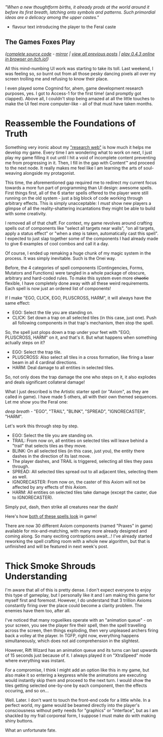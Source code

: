 *"When a new thoughtform births, it already prods at the world around it before its first breath, latching onto symbols and patterns. Such primordial ideas are a delicacy among the upper castes."*

- flavour text introducing the player to the Feral caste

## The Games Foxes Play
*([complete source code](https://github.com/Oneirical/The-Games-Foxes-Play) - [mirror](https://codeberg.org/Oneirical/The-Games-Foxes-Play) | [view all previous posts](https://github.com/Oneirical/The-Games-Foxes-Play/tree/main/design/Development%20Logs) | [play 0.4.3 online in browser on itch.io!](https://oneirical.itch.io/tgfp))*

All this mind-numbing UI work was starting to take its toll. Last weekend, I was feeling so, *so* burnt out from all those pesky dancing pixels all over my screen trolling me and refusing to know their place. 

I even played some Cogmind for, ahem, game development research purposes, yes. I got to Access-1 for the first time! (and promptly got clapped). Above all, I couldn't stop being amazed at all the little touches to make the UI feel more computer-like - all of that must have taken months.

# Reassemble the Foundations of Truth

Something very ironic about my ["research web"](https://cdn.discordapp.com/attachments/504088568084561930/1119416024106795098/rWBIjpR.png) is how much it helps me develop my game. Every time I am wondering what to work on next, I just play my game filling it out until I hit a void of incomplete content preventing me from progressing in it. Then, I fill in the gap with Content™ and proceed to the next node. It really makes me feel like I am learning the arts of soul-weaving alongside my protagonist.

This time, the aforementioned gap required me to redirect my current focus towards a more fun part of programming than UI design: awesome spells. First things first, all of the 6 starter spells offered to the player were still running on the old system - just a big block of code working through arbitrary effects. This is simply unacceptable: I *must* show new players a glimpse of all the reality-shattering incantations they might be able to build with some creativity.

I removed all of that chaff. For context, my game revolves around crafting spells out of components like "select all targets near walls", "on all targets, apply a status effect" or "when a step is taken, automatically cast this spell". I expected to just slap together some of the components I had already made to give 6 examples of cool combos and call it a day.

Of course, I ended up remaking a huge chunk of my magic system in the process. It was simply inevitable. Such is the Onei way.

Before, the 4 categories of spell components (Contingencies, Forms, Mutators and Functions) were tangled in a whole package of obscure, arbitrary and hard-coded rules. To make this system even more ~~chaotic~~ flexible, I have completely done away with all these weird requirements. Each spell is now just an ordered list of components!

If I make "EGO, CLICK, EGO, PLUSCROSS, HARM", it will always have the same effect:

* EGO: Select the tile you are standing on.
* CLICK: Set down a trap on all selected tiles (in this case, just one). Push all following components in that trap's mechanism, then stop the spell.

So, the spell just plops down a trap under your feet with "EGO, PLUSCROSS, HARM" on it, and that's it. But what happens when something actually steps on it?

* EGO: Select the trap tile.
* PLUSCROSS: Also select all tiles in a cross formation, like firing a laser beam in all 4 cardinal directions.
* HARM: Deal damage to all entities in selected tiles.

So, not only does the trap damage the one who steps on it, it also explodes and deals significant collateral damage! 

What I just described is the Artistic starter spell (or "Axiom", as they are called in game). I have made 5 others, all with their own themed sequences. Let me show you the Feral one:

*deep breath* - "EGO", "TRAIL", "BLINK", "SPREAD", "IGNORECASTER", "HARM".

Let's work this through step by step. 

* EGO: Select the tile you are standing on.
* TRAIL: From now on, all entities on selected tiles will leave behind a "trail" that selects tiles as they move.
* BLINK: On all selected tiles (in this case, just you), the entity there dashes in the direction of its last move.
* The player dashes, and TRAIL is triggered, selecting all tiles they pass through.
* SPREAD: All selected tiles spread out to all adjacent tiles, selecting them as well.
* IGNORECASTER: From now on, the caster of this Axiom will not be affected by any effects of this Axiom.
* HARM: All entities on selected tiles take damage (except the caster, due to IGNORECASTER).

Simply put, dash, then strike all creatures near the dash!

Here's how [both of these spells look](https://vid.puffyan.us/embed/M-IFFOaRxxo) in game!

There are now 30 different Axiom components (named "Praxes" in game) available for mix-and-matching, with many more already designed and coming along. So many exciting contraptions await...! I've already started reworking the spell crafting room with a whole new algorithm, but that is unfinished and will be featured in next week's post.

# Thick Smoke Shrouds Understanding

I'm aware that all of this is pretty dense. I don't expect everyone to enjoy this type of gameplay, but I personally like it and I am making this game for myself first and foremost. However, I do understand that 3 trillion Axioms constantly firing over the place could become a clarity problem. The enemies have them too, after all.

I've noticed that many roguelikes operate with an "animation queue" - on your screen, you see the player fire their spell, then the spell travelling across the screen, then things exploding, then very unpleased archers firing back a volley at the player. In TGFP, right now, everything happens simultaneously, which does not aid comprehension in the slightest. 

However, Rift Wizard has an animation queue and its turns can last upwards of 15 seconds just because of it. I always played it on "XtraSpeed" mode where everything was instant.

For a compromise, I think I might add an option like this in my game, but also make it so entering a keypress while the animations are executing would instantly skip them and proceed to the next turn. I would show the tiles getting selected one-by-one by each component, then the effects occuring, and so on...

Well. Later. I don't want to touch the front-end code for a little while. In a perfect world, my game would be beamed directly into the player's consciousness without petty needs for "graphics" or "interface", but as I am shackled by my frail corporeal form, I suppose I must make do with making shiny buttons.

What an unfortunate fate.
